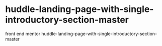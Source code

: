 # huddle-landing-page-with-single-introductory-section-master
front end mentor huddle-landing-page-with-single-introductory-section-master
